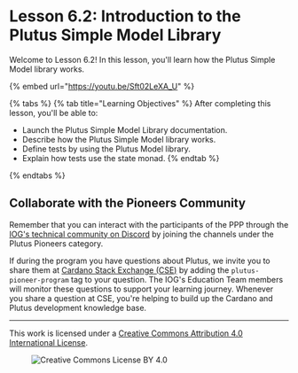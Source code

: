 # Lesson 6.2: Introduction to the Plutus Simple Model Library

Welcome to Lesson 6.2! In this lesson, you'll learn how the Plutus Simple Model library works.

{% embed url="https://youtu.be/Sft02LeXA_U" %}

{% tabs %}
{% tab title="Learning Objectives" %}
After completing this lesson, you'll be able to:

* Launch the Plutus Simple Model Library documentation.
* Describe how the Plutus Simple Model library works.
* Define tests by using the Plutus Model library.
* Explain how tests use the state monad.
{% endtab %}

{% endtabs %}

## Collaborate with the Pioneers Community

Remember that you can interact with the participants of the PPP through the [IOG's technical community on Discord](https://discord.gg/inputoutput) by joining the channels under the Plutus Pioneers category.

If during the program you have questions about Plutus, we invite you to share them at [Cardano Stack Exchange (CSE)](https://cardano.stackexchange.com/) by adding the `plutus-pioneer-program` tag to your question. The IOG's Education Team members will monitor these questions to support your learning journey. Whenever you share a question at CSE, you're helping to build up the Cardano and Plutus development knowledge base.

---

This work is licensed under a [Creative Commons Attribution 4.0 International License](http://creativecommons.org/licenses/by/4.0/).

<figure><img src="https://i.creativecommons.org/l/by/4.0/88x31.png" alt="Creative Commons License BY 4.0"></figure>